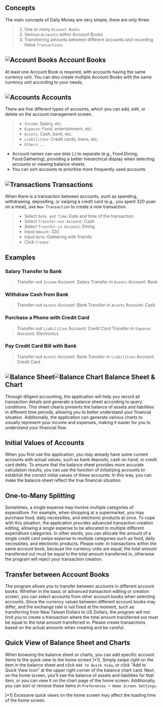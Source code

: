 ## Concepts

The main concepts of Daily Money are very simple, there are only three:

> 1. One or many `Account Books`
> 2. Various `Accounts` within Account Books
> 3. Transferring amounts between different accounts and recording these `Transactions`

## ![Account Books](icon:///notebook-multiple) Account Books

At least one Account Book is required, with accounts having the same currency unit. You can also create multiple Account Books with the same currency unit according to your needs.

## ![Accounts](icon:///bookmark-multiple) Accounts

There are five different types of accounts, which you can add, edit, or delete on the account management screen.

> - `Income`: Salary, etc.
> - `Expense`: Food, entertainment, etc.
> - `Assets`: Cash, bank, etc.
> - `Liabilities`: Credit cards, loans, etc.
> - `Others`: ...

* Account names can use dots (.) to separate (e.g., Food.Dining, Food.Gathering), providing a better hierarchical display when selecting accounts or viewing balance sheets.
* You can sort accounts to prioritize more frequently used accounts.

## ![Transactions](icon:///receipt) Transactions 

When there is a transaction between accounts, such as spending, withdrawing, depositing, or swiping a credit card (e.g., you spent 320 yuan on a meal), use `New Transaction` to create a new transaction.
> - Select `Date and Time`: Date and time of the transaction.
> - Select `Transfer-out Account`: Cash
> - Select `Transfer-in Account`: Dining
> - Input `Amount`: 320
> - Input `Note`: Gathering with friends
> - Click `Create`

## Examples

### Salary Transfer to Bank

> Transfer-out `Income` Account: Salary
> Transfer-in `Assets` Account: Bank

### Withdraw Cash from Bank

> Transfer-out `Assets` Account: Bank
> Transfer-in `Assets` Account: Cash

### Purchase a Phone with Credit Card

> Transfer-out `Liabilities` Account: Credit Card
> Transfer-in `Expense` Account: Electronics

### Pay Credit Card Bill with Bank

> Transfer-out `Assets` Account: Bank 
> Transfer-in `Liabilities` Account: Credit Card

## ![Balance Sheet](icon:///scale-balance)![Balance Chart](icon:///chart-pie) Balance Sheet & Chart

Through diligent accounting, the application will help you record all transaction details and generate a balance sheet according to query conditions. This sheet clearly presents the balance of assets and liabilities in different time periods, allowing you to better understand your financial situation. Additionally, the application can generate various charts to visually represent your income and expenses, making it easier for you to understand your financial flow.

## Initial Values of Accounts

When you first use the application, you may already have some current accounts with actual values, such as bank deposits, cash on hand, or credit card debts. To ensure that the balance sheet provides more accurate calculation results, you can use the function of initializing accounts to establish the correct initial values of these accounts. In this way, you can make the balance sheet reflect the true financial situation.

## One-to-Many Splitting

Sometimes, a single expense may involve multiple categories of expenditure. For example, when shopping at a supermarket, you may purchase food, daily necessities, and electronic products at once. To cope with this situation, the application provides advanced transaction creation editing, allowing a single expense to be allocated to multiple different expenditure categories. In other words, you can allocate the amount of a single credit card swipe expense to multiple categories such as food, daily necessities, and electronic products. Please note: In transactions within the same account book, because the currency units are equal, the total amount transferred out must be equal to the total amount transferred in, otherwise the program will reject your transaction creation.

## Transfer between Account Books

The program allows you to transfer between accounts in different account books. Whether in the basic or advanced transaction editing or creation screen, you can select accounts from other account books when selecting accounts. Since the currency values between different account books may differ, and the exchange rate is not fixed at the moment, such as transferring from New Taiwan Dollars to US Dollars, the program will not limit you to create a transaction where the total amount transferred out must be equal to the total amount transferred in. Please create transactions based on the actual amounts when creating and be careful.

## Quick View of Balance Sheet and Charts

When browsing the balance sheet or charts, you can add specific account items to the quick view to the home screen [*1]. Simply swipe right on the item in the balance sheet and click `Add to Quick View`, or click "Add to Quick View Icon" at the upper right corner of the balance chart card. Next, on the home screen, you'll see the balance of assets and liabilities for that item, or you can view it on the chart page of the home screen. Additionally, you can sort or remove these items in `Preferences > Home Screen Settings`.

[*1] Excessive quick views on the home screen may affect the loading time of the home screen.